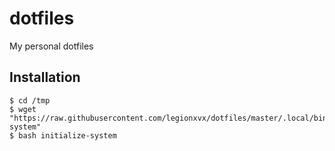 # dotfiles
My personal dotfiles

## Installation
```shell
$ cd /tmp
$ wget "https://raw.githubusercontent.com/legionxvx/dotfiles/master/.local/bin/initialize-system"
$ bash initialize-system
```
